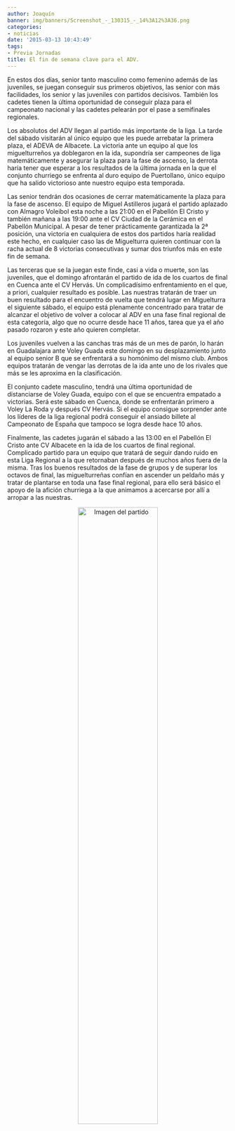 ```yaml
---
author: Joaquín
banner: img/banners/Screenshot_-_130315_-_14%3A12%3A36.png
categories:
- noticias
date: '2015-03-13 10:43:49'
tags:
- Previa Jornadas
title: El fin de semana clave para el ADV.
---
```


En estos dos días, senior tanto masculino como femenino además de las juveniles, se juegan conseguir sus primeros objetivos, las senior con más facilidades, los senior y las juveniles con partidos decisivos. También los cadetes tienen la última oportunidad de conseguir plaza para el campeonato nacional y las cadetes pelearán por el pase a semifinales regionales.

Los absolutos del ADV llegan al partido más importante de la liga. La tarde del sábado visitarán al único equipo que les puede arrebatar la primera plaza, el ADEVA de Albacete. La victoria ante un equipo al que los miguelturreños ya doblegaron en la ida, supondría ser campeones de liga matemáticamente y asegurar la plaza para la fase de ascenso, la derrota haría tener que esperar a los resultados de la última jornada en la que el conjunto churriego se enfrenta al duro equipo de Puertollano, único equipo que ha salido victorioso ante nuestro equipo esta temporada.

Las senior tendrán dos ocasiones de cerrar matemáticamente la plaza para la fase de ascenso. El equipo de Miguel Astilleros jugará el partido aplazado con Almagro Voleibol esta noche a las 21:00 en el Pabellón El Cristo y también mañana a las 19:00 ante el CV Ciudad de la Cerámica en el Pabellón Municipal. A pesar de tener prácticamente garantizada la 2ª posición, una victoria en cualquiera de estos dos partidos haría realidad este hecho, en cualquier caso las de Miguelturra quieren continuar con la racha actual de 8 victorias consecutivas y sumar dos triunfos más en este fin de semana.

Las terceras que se la juegan este finde, casi a vida o muerte, son las juveniles, que el domingo afrontarán el partido de ida de los cuartos de final en Cuenca ante el CV Hervás. Un complicadísimo enfrentamiento en el que, a priori, cualquier resultado es posible. Las nuestras tratarán de traer un buen resultado para el encuentro de vuelta que tendrá lugar en Miguelturra el siguiente sábado, el equipo está plenamente concentrado para tratar de alcanzar el objetivo de volver a colocar al ADV en una fase final regional de esta categoría, algo que no ocurre desde hace 11 años, tarea que ya el año pasado rozaron y este año quieren completar.

Los juveniles vuelven a las canchas tras más de un mes de parón, lo harán en Guadalajara ante Voley Guada este domingo en su desplazamiento junto al equipo senior B que se enfrentará a su homónimo del mismo club. Ambos equipos tratarán de vengar las derrotas de la ida ante uno de los rivales que más se les aproxima en la clasificación.

El conjunto cadete masculino, tendrá una última oportunidad de distanciarse de Voley Guada, equipo con el que se encuentra empatado a victorias. Será este sábado en Cuenca, donde se enfrentarán primero a Voley La Roda y después CV Hervás. Si el equipo consigue sorprender ante los líderes de la liga regional podrá conseguir el ansiado billete al Campeonato de España que tampoco se logra desde hace 10 años.

Finalmente, las cadetes jugarán el sábado a las 13:00 en el Pabellón El Cristo ante CV Albacete en la ida de los cuartos de final regional. Complicado partido para un equipo que tratará de seguir dando ruido en esta Liga Regional a la que retornaban después de muchos años fuera de la misma. Tras los buenos resultados de la fase de grupos y de superar los octavos de final, las miguelturreñas confían en ascender un peldaño más y tratar de plantarse en toda una fase final regional, para ello será básico el apoyo de la afición churriega a la que animamos a acercarse por allí a arropar a las nuestras.

<center>
<a target="_new" href="http://www.advmiguelturra.org/img/banners/Screenshot%20-%20130315%20-%2014%3A12%3A36.png"> 
<img alt="Imagen del partido" width="60%" align="center" src="http://www.advmiguelturra.org/img/banners/Screenshot%20-%20130315%20-%2014%3A12%3A36.png"/> </a> </center>


